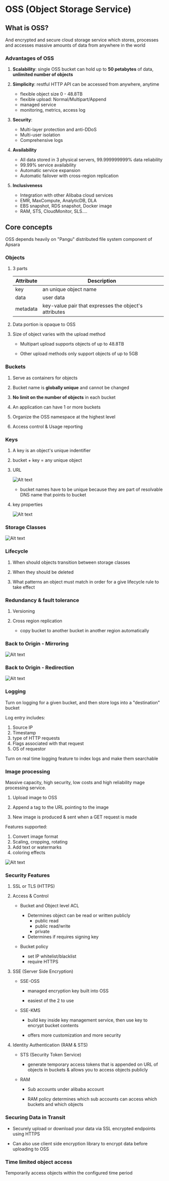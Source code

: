 # OSS (Object Storage Service)

## What is OSS?

And encrypted and secure cloud storage service which stores, processes and accesses massive amounts of data from anywhere in the world

### Advantages of OSS

1. **Scalability**: single OSS bucket can hold up to **50 petabytes** of data, **unlimited number of objects**

2. **Simplicity**: restful HTTP API can be accessed from anywhere, anytime

   - flexible object size 0 - 48.8TB
   - flexible upload: Normal/Multipart/Append
   - managed service
   - monitoring, metrics, access log

3. **Security**:

   - Multi-layer protection and anti-DDoS
   - Multi-user isolation
   - Comprehensive logs

4. **Availability**

   - All data stored in 3 physical servers, 99.999999999% data reliability
   - 99.99% service availability
   - Automatic service expansion
   - Automatic failover with cross-region replication

5. **Inclusiveness**

   - Integration with other Alibaba cloud services
   - EMR, MaxCompute, AnalyticDB, DLA
   - EBS snapshot, RDS snapshot, Docker image
   - RAM, STS, CloudMonitor, SLS....

## Core concepts

OSS depends heavily on "Pangu" distributed file system component of Apsara

### Objects

1.  3 parts

    | Attribute | Description                                           |
    | --------- | ----------------------------------------------------- |
    | key       | an unique object name                                 |
    | data      | user data                                             |
    | metadata  | key-value pair that expresses the object's attributes |

2.  Data portion is opaque to OSS

3.  Size of object varies with the upload method

    - Multipart upload supports objects of up to 48.8TB

    - Other upload methods only support objects of up to 5GB

### Buckets

1. Serve as containers for objects

2. Bucket name is **globally unique** and cannot be changed

3. **No limit on the number of objects** in each bucket

4. An application can have 1 or more buckets

5. Organize the OSS namespace at the highest level

6. Access control & Usage reporting

### Keys

1. A key is an object's unique indentifier

2. bucket + key = any unique object

3. URL

   ![Alt text](images/oss/image.png)

   - bucket names have to be unique because they are part of resolvable DNS name that points to bucket

4. key properties

   ![Alt text](images/oss/image-1.png)

### Storage Classes

![Alt text](images/oss/image-2.png)

### Lifecycle

1. When should objects transition between storage classes

2. When they should be deleted

3. What patterns an object must match in order for a give lifecycle rule to take effect

### Redundancy & fault tolerance

1. Versioning

2. Cross region replication

   - copy bucket to another bucket in another region automatically

### Back to Origin - Mirroring

![Alt text](images/oss/image-3.png)

### Back to Origin - Redirection

![Alt text](images/oss/image-4.png)

### Logging

Turn on logging for a given bucket, and then store logs into a "destination" bucket

Log entry includes:

1. Source IP
2. Timestamp
3. type of HTTP requests
4. Flags associated with that request
5. OS of requestor

Turn on real time logging feature to index logs and make them searchable

### Image processing

Massive capacity, high security, low costs and high reliability
mage processing service.

1. Upload image to OSS

2. Append a tag to the URL pointing to the image

3. New image is produced & sent when a GET request is made

Features supported:

1. Convert image format
2. Scaling, cropping, rotating
3. Add text or watermarks
4. coloring effects

![Alt text](images/oss/image-5.png)

### Security Features

1. SSL or TLS (HTTPS)

2. Access & Control

   - Bucket and Object level ACL

     - Determines object can be read or written publicly
       - public read
       - public read/write
       - private
     - Determines if requires signing key

   - Bucket policy

     - set IP whitelist/blacklist
     - require HTTPS

3. SSE (Server Side Encryption)

   - SSE-OSS

     - managed encryption key built into OSS

     - easiest of the 2 to use

   - SSE-KMS

     - build key inside key management service, then use key to encrypt bucket contents

     - offers more customization and more security

4. Identity Authentication (RAM & STS)

   - STS (Security Token Service)

     - generate temporary access tokens that is appended on URL of objects in buckets & allows you to access objects publicly

   - RAM

     - Sub accounts under alibaba account

     - RAM policy determines which sub accounts can access which buckets and which objects

### Securing Data in Transit

- Securely upload or download your data via SSL encrypted endpoints using HTTPS

- Can also use client side encryption library to encrypt data before uploading to OSS

### Time limited object access

Temporarily access objects within the configured time period
